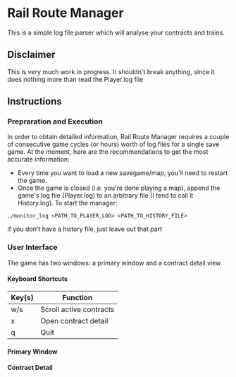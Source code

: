 # Rail Route Manager
This is a simple log file parser which will analyse your contracts and trains.

## Disclaimer
This is very much work in progress. It shouldn't break anything, since it does nothing more than read the Player.log file

## Instructions
### Prepraration and Execution
In order to obtain detailed information, Rail Route Manager requires a couple of consecutive game cycles (or hours) worth of log files for a single save game.
At the moment, here are the recommendations to get the most accurate information:
* Every time you want to load a new savegame/map, you'll need to restart the game.
* Once the game is closed (i.e. you're done playing a map), append the game's log file (Player.log) to an arbitrary file (I tend to call it History.log).
To start the manager:
```
./monitor_log <PATH_TO_PLAYER_LOG> <PATH_TO_HISTORY_FILE>
```
if you don't have a history file, just leave out that part

### User Interface
The game has two windows: a primary window and a contract detail view
#### Keyboard Shortcuts
|Key(s)   |Function                  |
|---------|--------------------------|
|w/s      |Scroll active contracts   |
|x        |Open contract detail      |
|q        |Quit                      |
#### Primary Window
#### Contract Detail

